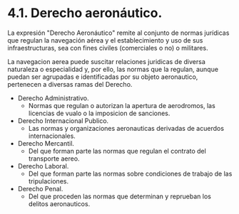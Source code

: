 
# 4.1. Derecho aeronáutico.

La expresión "Derecho Aeronáutico" remite al conjunto de normas jurídicas que regulan la navegación aérea y el establecimiento y uso de sus infraestructuras, sea con fines civiles (comerciales o no) o militares.

La navegacion aerea puede suscitar relaciones juridicas de diversa naturaleza o especialidad y, por ello, las normas que la regulan, aunque puedan ser agrupadas e identificadas por su objeto aeronautico, pertenecen a diversas ramas del Derecho.

- Derecho Administrativo.
	- Normas que regulan o autorizan la apertura de aerodromos, las licencias de vualo o la imposicion de sanciones.
- Derecho Internacional Publico.
	- Las normas y organizaciones aeronauticas derivadas de acuerdos internacionales.
- Derecho Mercantil.
	- Del que forman parte las normas que regulan el contrato del transporte aereo.
- Derecho Laboral.
	- Del que forman parte las normas sobre condiciones de trabajo de las tripulaciones.
- Derecho Penal.
	- Del que proceden las normas que determinan y reprueban los delitos aeronauticos.

